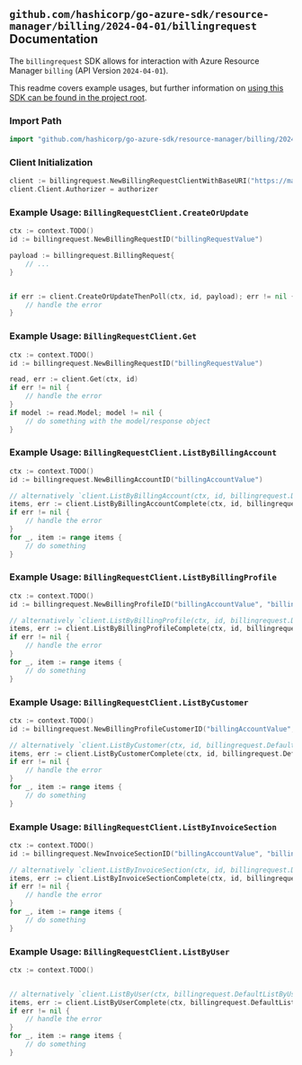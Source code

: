 
## `github.com/hashicorp/go-azure-sdk/resource-manager/billing/2024-04-01/billingrequest` Documentation

The `billingrequest` SDK allows for interaction with Azure Resource Manager `billing` (API Version `2024-04-01`).

This readme covers example usages, but further information on [using this SDK can be found in the project root](https://github.com/hashicorp/go-azure-sdk/tree/main/docs).

### Import Path

```go
import "github.com/hashicorp/go-azure-sdk/resource-manager/billing/2024-04-01/billingrequest"
```


### Client Initialization

```go
client := billingrequest.NewBillingRequestClientWithBaseURI("https://management.azure.com")
client.Client.Authorizer = authorizer
```


### Example Usage: `BillingRequestClient.CreateOrUpdate`

```go
ctx := context.TODO()
id := billingrequest.NewBillingRequestID("billingRequestValue")

payload := billingrequest.BillingRequest{
	// ...
}


if err := client.CreateOrUpdateThenPoll(ctx, id, payload); err != nil {
	// handle the error
}
```


### Example Usage: `BillingRequestClient.Get`

```go
ctx := context.TODO()
id := billingrequest.NewBillingRequestID("billingRequestValue")

read, err := client.Get(ctx, id)
if err != nil {
	// handle the error
}
if model := read.Model; model != nil {
	// do something with the model/response object
}
```


### Example Usage: `BillingRequestClient.ListByBillingAccount`

```go
ctx := context.TODO()
id := billingrequest.NewBillingAccountID("billingAccountValue")

// alternatively `client.ListByBillingAccount(ctx, id, billingrequest.DefaultListByBillingAccountOperationOptions())` can be used to do batched pagination
items, err := client.ListByBillingAccountComplete(ctx, id, billingrequest.DefaultListByBillingAccountOperationOptions())
if err != nil {
	// handle the error
}
for _, item := range items {
	// do something
}
```


### Example Usage: `BillingRequestClient.ListByBillingProfile`

```go
ctx := context.TODO()
id := billingrequest.NewBillingProfileID("billingAccountValue", "billingProfileValue")

// alternatively `client.ListByBillingProfile(ctx, id, billingrequest.DefaultListByBillingProfileOperationOptions())` can be used to do batched pagination
items, err := client.ListByBillingProfileComplete(ctx, id, billingrequest.DefaultListByBillingProfileOperationOptions())
if err != nil {
	// handle the error
}
for _, item := range items {
	// do something
}
```


### Example Usage: `BillingRequestClient.ListByCustomer`

```go
ctx := context.TODO()
id := billingrequest.NewBillingProfileCustomerID("billingAccountValue", "billingProfileValue", "customerValue")

// alternatively `client.ListByCustomer(ctx, id, billingrequest.DefaultListByCustomerOperationOptions())` can be used to do batched pagination
items, err := client.ListByCustomerComplete(ctx, id, billingrequest.DefaultListByCustomerOperationOptions())
if err != nil {
	// handle the error
}
for _, item := range items {
	// do something
}
```


### Example Usage: `BillingRequestClient.ListByInvoiceSection`

```go
ctx := context.TODO()
id := billingrequest.NewInvoiceSectionID("billingAccountValue", "billingProfileValue", "invoiceSectionValue")

// alternatively `client.ListByInvoiceSection(ctx, id, billingrequest.DefaultListByInvoiceSectionOperationOptions())` can be used to do batched pagination
items, err := client.ListByInvoiceSectionComplete(ctx, id, billingrequest.DefaultListByInvoiceSectionOperationOptions())
if err != nil {
	// handle the error
}
for _, item := range items {
	// do something
}
```


### Example Usage: `BillingRequestClient.ListByUser`

```go
ctx := context.TODO()


// alternatively `client.ListByUser(ctx, billingrequest.DefaultListByUserOperationOptions())` can be used to do batched pagination
items, err := client.ListByUserComplete(ctx, billingrequest.DefaultListByUserOperationOptions())
if err != nil {
	// handle the error
}
for _, item := range items {
	// do something
}
```
